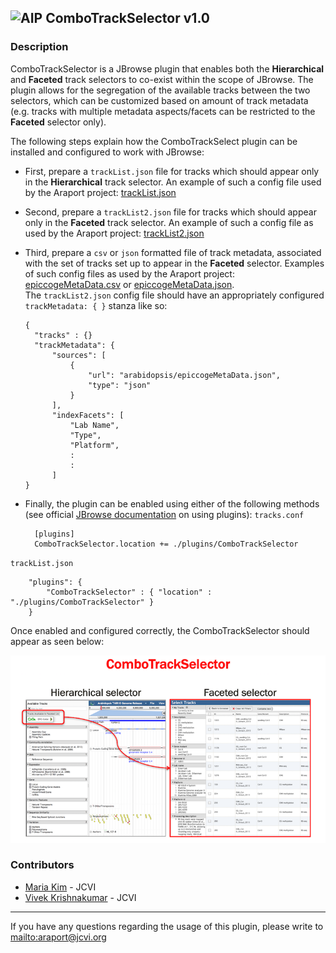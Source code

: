 ![AIP][1] ComboTrackSelector v1.0
---

### Description

ComboTrackSelector is a JBrowse plugin that enables both the **Hierarchical** and **Faceted** track selectors to co-exist within the scope of JBrowse. The plugin allows for the segregation of the available tracks between the two selectors, which can be customized based on amount of track metadata (e.g. tracks with multiple metadata aspects/facets can be restricted to the **Faceted** selector only).

The following steps explain how the ComboTrackSelect plugin can be installed and configured to work with JBrowse:

+ First, prepare a `trackList.json` file for tracks which should appear only in the **Hierarchical** track selector. An example of such a config file used by the Araport project: [trackList.json](https://github.com/Arabidopsis-Information-Portal/jbrowse-contrib/blob/master/jbrowse-contrib/data/json/arabidopsis/trackList.json)

+ Second, prepare a `trackList2.json` file for tracks which should appear only in the **Faceted** track selector. An example of such a config file as used by the Araport project: [trackList2.json](https://github.com/Arabidopsis-Information-Portal/jbrowse-contrib/blob/master/jbrowse-contrib/data/json/arabidopsis/trackList2.json)

+ Third, prepare a `csv` or `json` formatted file of track metadata, associated with the set of tracks set up to appear in the **Faceted** selector. Examples of such config files as used by the Araport project: [epiccogeMetaData.csv](https://github.com/Arabidopsis-Information-Portal/jbrowse-contrib/blob/master/jbrowse-contrib/data/json/arabidopsis/epiccogeMetaData.csv) or [epiccogeMetaData.json](https://github.com/Arabidopsis-Information-Portal/jbrowse-contrib/blob/master/jbrowse-contrib/data/json/arabidopsis/epiccogeMetaData.json).   
The `trackList2.json` config file should have an appropriately configured `trackMetadata: { }` stanza like so:


	  {
	  	"tracks" : {}
    	"trackMetadata": {
        	"sources": [
            	{
                	"url": "arabidopsis/epiccogeMetaData.json",
	                "type": "json"
    	        }
	        ],
    	    "indexFacets": [
        	    "Lab Name",
	            "Type",
    	        "Platform",
    	        :
    	        :
    	    ]
      }

+ Finally, the plugin can be enabled using either of the following methods (see official [JBrowse documentation](http://gmod.org/wiki/JBrowse_Configuration_Guide#Using_Plugins) on using plugins):
`tracks.conf`

		[plugins]
		ComboTrackSelector.location += ./plugins/ComboTrackSelector
`trackList.json`

		"plugins": {
			"ComboTrackSelector" : { "location" : "./plugins/ComboTrackSelector" }
		}

Once enabled and configured correctly, the ComboTrackSelector should appear as seen below:

![ComboTrackSelector Screeshot](./img/combotracksel_screenshot1.png)

### Contributors

* [Maria Kim](https://github.com/msarmien) - JCVI
* [Vivek Krishnakumar](https://github.com/vivekkrish) - JCVI

* * *

If you have any questions regarding the usage of this plugin, please write to <mailto:araport@jcvi.org>

[1]: http://bit.ly/aip-logo
